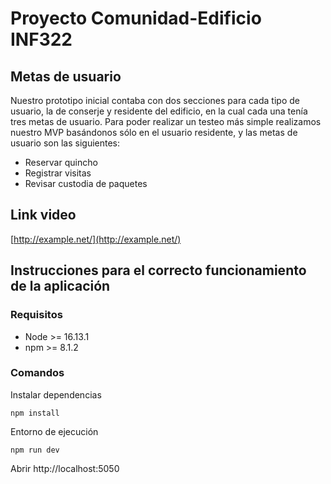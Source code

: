 # Proyecto Comunidad-Edificio INF322
## Metas de usuario

Nuestro prototipo inicial contaba con dos secciones para cada tipo de usuario, la de conserje y residente del edificio, en la cual cada una tenía tres metas de usuario. 
Para poder realizar un testeo más simple realizamos nuestro MVP basándonos sólo en el usuario residente, y las metas de usuario son las siguientes:
- Reservar quincho
- Registrar visitas
- Revisar custodia de paquetes

## Link video

[http://example.net/](http://example.net/)

## Instrucciones para el correcto funcionamiento de la aplicación
### Requisitos
- Node >= 16.13.1
- npm >= 8.1.2

### Comandos

Instalar dependencias

```
npm install
```

Entorno de ejecución

```
npm run dev
```

Abrir http://localhost:5050
